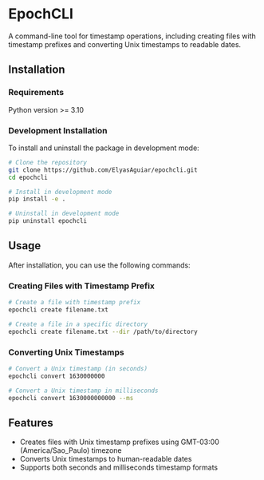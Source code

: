 # EpochCLI

A command-line tool for timestamp operations, including creating files with timestamp prefixes and converting Unix timestamps to readable dates.

## Installation

### Requirements
Python version >= 3.10

### Development Installation

To install and uninstall the package in development mode:

```bash
# Clone the repository
git clone https://github.com/ElyasAguiar/epochcli.git
cd epochcli

# Install in development mode
pip install -e .

# Uninstall in development mode
pip uninstall epochcli
```

## Usage

After installation, you can use the following commands:

### Creating Files with Timestamp Prefix

```bash
# Create a file with timestamp prefix
epochcli create filename.txt

# Create a file in a specific directory
epochcli create filename.txt --dir /path/to/directory
```

### Converting Unix Timestamps

```bash
# Convert a Unix timestamp (in seconds)
epochcli convert 1630000000

# Convert a Unix timestamp in milliseconds
epochcli convert 1630000000000 --ms
```

## Features

- Creates files with Unix timestamp prefixes using GMT-03:00 (America/Sao_Paulo) timezone
- Converts Unix timestamps to human-readable dates
- Supports both seconds and milliseconds timestamp formats
